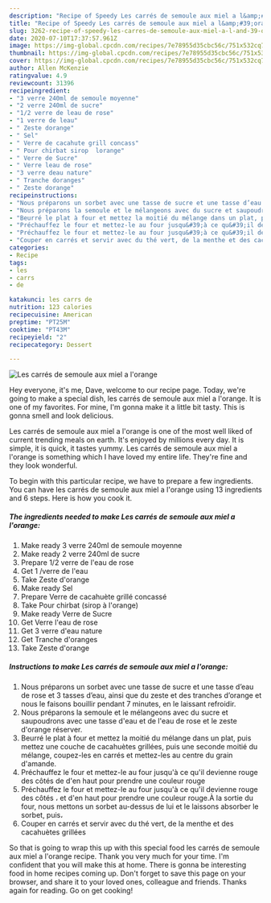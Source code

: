 ```yaml
---
description: "Recipe of Speedy Les carrés de semoule aux miel a l&amp;#39;orange"
title: "Recipe of Speedy Les carrés de semoule aux miel a l&amp;#39;orange"
slug: 3262-recipe-of-speedy-les-carres-de-semoule-aux-miel-a-l-and-39-orange
date: 2020-07-10T17:37:57.961Z
image: https://img-global.cpcdn.com/recipes/7e78955d35cbc56c/751x532cq70/les-carres-de-semoule-aux-miel-a-lorange-photo-principale-de-la-recette.jpg
thumbnail: https://img-global.cpcdn.com/recipes/7e78955d35cbc56c/751x532cq70/les-carres-de-semoule-aux-miel-a-lorange-photo-principale-de-la-recette.jpg
cover: https://img-global.cpcdn.com/recipes/7e78955d35cbc56c/751x532cq70/les-carres-de-semoule-aux-miel-a-lorange-photo-principale-de-la-recette.jpg
author: Allen McKenzie
ratingvalue: 4.9
reviewcount: 31396
recipeingredient:
- "3 verre 240ml de semoule moyenne"
- "2 verre 240ml de sucre"
- "1/2 verre de leau de rose"
- "1 verre de leau"
- " Zeste dorange"
- " Sel"
- " Verre de cacahute grill concass"
- " Pour chirbat sirop  lorange"
- " Verre de Sucre"
- " Verre leau de rose"
- "3 verre deau nature"
- " Tranche doranges"
- " Zeste dorange"
recipeinstructions:
- "Nous préparons un sorbet avec une tasse de sucre et une tasse d’eau de rose et 3 tasses d’eau, ainsi que du zeste et des tranches d’orange et nous le faisons bouillir pendant 7 minutes, en le laissant refroidir."
- "Nous préparons la semoule et le mélangeons avec du sucre et saupoudrons avec une tasse d&#39;eau et de l&#39;eau de rose et le zeste d&#39;orange réserver."
- "Beurré le plat à four et mettez la moitié du mélange dans un plat, puis mettez une couche de cacahuètes grillées, puis une seconde moitié du mélange, coupez-les en carrés et mettez-les au centre du grain d&#39;amande."
- "Préchauffez le four et mettez-le au four jusqu&#39;à ce qu&#39;il devienne rouge des côtés de d&#39;en haut pour prendre une couleur rouge"
- "Préchauffez le four et mettez-le au four jusqu&#39;à ce qu&#39;il devienne rouge des côtés ، et d&#39;en haut pour prendre une couleur rouge.À la sortie du four, nous mettons un sorbet au-dessus de lui et le laissons absorber le sorbet, puis،"
- "Couper en carrés et servir avec du thé vert, de la menthe et des cacahuètes grillées"
categories:
- Recipe
tags:
- les
- carrs
- de

katakunci: les carrs de 
nutrition: 123 calories
recipecuisine: American
preptime: "PT25M"
cooktime: "PT43M"
recipeyield: "2"
recipecategory: Dessert

---
```



![Les carrés de semoule aux miel a l&#39;orange](https://img-global.cpcdn.com/recipes/7e78955d35cbc56c/751x532cq70/les-carres-de-semoule-aux-miel-a-lorange-photo-principale-de-la-recette.jpg)

Hey everyone, it's me, Dave, welcome to our recipe page. Today, we're going to make a special dish, les carrés de semoule aux miel a l&#39;orange. It is one of my favorites. For mine, I'm gonna make it a little bit tasty. This is gonna smell and look delicious.



Les carrés de semoule aux miel a l&#39;orange is one of the most well liked of current trending meals on earth. It's enjoyed by millions every day. It is simple, it is quick, it tastes yummy. Les carrés de semoule aux miel a l&#39;orange is something which I have loved my entire life. They're fine and they look wonderful.


To begin with this particular recipe, we have to prepare a few ingredients. You can have les carrés de semoule aux miel a l&#39;orange using 13 ingredients and 6 steps. Here is how you cook it.

<!--inarticleads1-->

##### The ingredients needed to make Les carrés de semoule aux miel a l&#39;orange:

1. Make ready 3 verre 240ml de semoule moyenne
1. Make ready 2 verre 240ml de sucre
1. Prepare 1/2 verre de l&#39;eau de rose
1. Get 1 /verre de l&#39;eau
1. Take  Zeste d&#39;orange
1. Make ready  Sel
1. Prepare  Verre de cacahuète grillé concassé
1. Take  Pour chirbat (sirop à l&#39;orange)
1. Make ready  Verre de Sucre
1. Get  Verre l&#39;eau de rose
1. Get 3 verre d&#39;eau nature
1. Get  Tranche d&#39;oranges
1. Take  Zeste d&#39;orange




<!--inarticleads2-->

##### Instructions to make Les carrés de semoule aux miel a l&#39;orange:

1. Nous préparons un sorbet avec une tasse de sucre et une tasse d’eau de rose et 3 tasses d’eau, ainsi que du zeste et des tranches d’orange et nous le faisons bouillir pendant 7 minutes, en le laissant refroidir.
1. Nous préparons la semoule et le mélangeons avec du sucre et saupoudrons avec une tasse d&#39;eau et de l&#39;eau de rose et le zeste d&#39;orange réserver.
1. Beurré le plat à four et mettez la moitié du mélange dans un plat, puis mettez une couche de cacahuètes grillées, puis une seconde moitié du mélange, coupez-les en carrés et mettez-les au centre du grain d&#39;amande.
1. Préchauffez le four et mettez-le au four jusqu&#39;à ce qu&#39;il devienne rouge des côtés de d&#39;en haut pour prendre une couleur rouge
1. Préchauffez le four et mettez-le au four jusqu&#39;à ce qu&#39;il devienne rouge des côtés ، et d&#39;en haut pour prendre une couleur rouge.À la sortie du four, nous mettons un sorbet au-dessus de lui et le laissons absorber le sorbet, puis،
1. Couper en carrés et servir avec du thé vert, de la menthe et des cacahuètes grillées




So that is going to wrap this up with this special food les carrés de semoule aux miel a l&#39;orange recipe. Thank you very much for your time. I'm confident that you will make this at home. There is gonna be interesting food in home recipes coming up. Don't forget to save this page on your browser, and share it to your loved ones, colleague and friends. Thanks again for reading. Go on get cooking!
